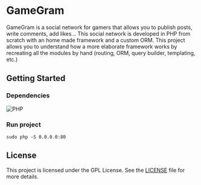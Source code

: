 # GameGram

GameGram is a social network for gamers that allows you to publish posts, write comments, add likes... This social network is developed in PHP from scratch with an home made framework and a custom ORM. This project allows you to understand how a more elaborate framework works by recreating all the modules by hand (routing, ORM, query builder, templating, etc.)

## Getting Started

### Dependencies

![PHP](https://img.shields.io/badge/PHP-v7.4-777BB4?logo=php&logoColor=white&labelColor=777BB4&color=white)

### Run project

```shell
sudo php -S 0.0.0.0:80
```

## License

This project is licensed under the GPL License. See the [LICENSE](./LICENSE) file for more details.
